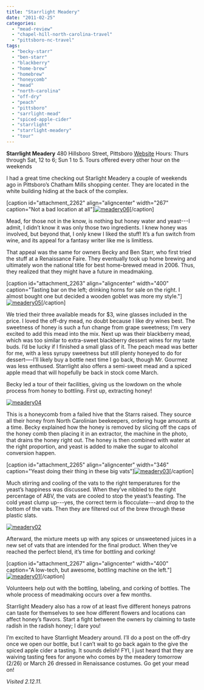 ```yaml
---
title: "Starrlight Meadery"
date: "2011-02-25"
categories: 
  - "mead-review"
  - "chapel-hill-north-carolina-travel"
  - "pittsboro-nc-travel"
tags: 
  - "becky-starr"
  - "ben-starr"
  - "blackberry"
  - "home-brew"
  - "homebrew"
  - "honeycomb"
  - "mead"
  - "north-carolina"
  - "off-dry"
  - "peach"
  - "pittsboro"
  - "sarrlight-mead"
  - "spiced-apple-cider"
  - "starrlight"
  - "starrlight-meadery"
  - "tour"
---
```


**Starrlight Meadery** 480 Hillsboro Street, Pittsboro [Website](http://starrlightmead.com/) Hours: Thurs through Sat, 12 to 6; Sun 1 to 5. Tours offered every other hour on the weekends

I had a great time checking out Starlight Meadery a couple of weekends ago in Pittsboro’s Chatham Mills shopping center. They are located in the white building hiding at the back of the complex.

\[caption id="attachment\_2262" align="aligncenter" width="267" caption="Not a bad location at all"\][![](http://s3.amazonaws.com/thegourmez-wpmedia/2011/02/meadery06.jpg "meadery06")](http://s3.amazonaws.com/thegourmez-wpmedia/2011/02/meadery06.jpg)\[/caption\]

Mead, for those not in the know, is nothing but honey water and yeast---I admit, I didn’t know it was only those two ingredients. I knew honey was involved, but beyond that, I only knew I liked the stuff! It’s a fun switch from wine, and its appeal for a fantasy writer like me is limitless.

That appeal was the same for owners Becky and Ben Starr, who first tried the stuff at a Renaissance Faire. They eventually took up home brewing and ultimately won the national title for best home-brewed mead in 2006. Thus, they realized that they might have a future in meadmaking.

\[caption id="attachment\_2263" align="aligncenter" width="400" caption="Tasting bar on the left; drinking horns for sale on the right. I almost bought one but decided a wooden goblet was more my style."\][![](http://s3.amazonaws.com/thegourmez-wpmedia/2011/02/meadery05.jpg "meadery05")](http://s3.amazonaws.com/thegourmez-wpmedia/2011/02/meadery05.jpg)\[/caption\]

We tried their three available meads for $3, wine glasses included in the price. I loved the off-dry mead, no doubt because I like dry wines best. The sweetness of honey is such a fun change from grape sweetness; I’m very excited to add this mead into the mix. Next up was their blackberry mead, which was too similar to extra-sweet blackberry dessert wines for my taste buds. I’d be lucky if I finished a small glass of it. The peach mead was better for me, with a less syrupy sweetness but still plenty honeyed to do for dessert—-I’ll likely buy a bottle next time I go back, though Mr. Gourmez was less enthused. Starrlight also offers a semi-sweet mead and a spiced apple mead that will hopefully be back in stock come March.

Becky led a tour of their facilities, giving us the lowdown on the whole process from honey to bottling. First up, extracting honey!

[![](http://s3.amazonaws.com/thegourmez-wpmedia/2011/02/meadery04.jpg "meadery04")](http://s3.amazonaws.com/thegourmez-wpmedia/2011/02/meadery04.jpg)

This is a honeycomb from a failed hive that the Starrs raised. They source all their honey from North Carolinian beekeepers, ordering huge amounts at a time. Becky explained how the honey is removed by slicing off the caps of the honey comb then placing it in an extractor, the machine in the photo, that drains the honey right out. The honey is then combined with water at the right proportion, and yeast is added to make the sugar to alcohol conversion happen.

\[caption id="attachment\_2265" align="aligncenter" width="346" caption="Yeast doing their thing in these big vats"\][![](http://s3.amazonaws.com/thegourmez-wpmedia/2011/02/meadery03.jpg "meadery03")](http://s3.amazonaws.com/thegourmez-wpmedia/2011/02/meadery03.jpg)\[/caption\]

Much stirring and cooling of the vats to the right temperatures for the yeast’s happiness was discussed. When they’ve nibbled to the right percentage of ABV, the vats are cooled to stop the yeast’s feasting. The cold yeast clump up---yes, the correct term is flocculate---and drop to the bottom of the vats. Then they are filtered out of the brew through these plastic slats.

[![](http://s3.amazonaws.com/thegourmez-wpmedia/2011/02/meadery02.jpg "meadery02")](http://s3.amazonaws.com/thegourmez-wpmedia/2011/02/meadery02.jpg)

Afterward, the mixture meets up with any spices or unsweetened juices in a new set of vats that are intended for the final product. When they’ve reached the perfect blend, it’s time for bottling and corking!

\[caption id="attachment\_2267" align="aligncenter" width="400" caption="A low-tech, but awesome, bottling machine on the left."\][![](http://s3.amazonaws.com/thegourmez-wpmedia/2011/02/meadery01.jpg "meadery01")](http://s3.amazonaws.com/thegourmez-wpmedia/2011/02/meadery01.jpg)\[/caption\]

Volunteers help out with the bottling, labeling, and corking of bottles. The whole process of meadmaking occurs over a few months.

Starrlight Meadery also has a row of at least five different honeys patrons can taste for themselves to see how different flowers and locations can affect honey’s flavors. Start a fight between the owners by claiming to taste radish in the radish honey; I dare you!

I’m excited to have Starrlight Meadery around. I’ll do a post on the off-dry once we open our bottle, but I can’t wait to go back again to the give the spiced apple cider a tasting. It sounds delish! FYI, I just heard that they are waiving tasting fees for anyone who comes by the meadery tomorrow (2/26) or March 26 dressed in Renaissance costumes. Go get your mead on!

_Visited 2.12.11._
